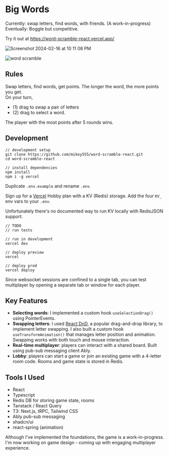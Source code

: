 # Big Words

Currently: swap letters, find words, with friends. (A work-in-progress)
<br/>
Eventually: Boggle but competitive.

Try it out at https://word-scramble-react.vercel.app/

![Screenshot 2024-02-16 at 10 11 08 PM](https://github.com/mikey555/word-scramble-react/assets/983004/cd53359f-6b09-4d54-91bd-613aef6b15a4)

![word scramble](https://github.com/mikey555/word-scramble-react/assets/983004/1921558d-553e-4f3a-a8b9-a2977598f689)

## Rules

Swap letters, find words, get points. The longer the word, the more points you get.
<br/>On your turn,
<ul>
  <li>(1) drag to swap a pair of letters</li>
  <li>(2) drag to select a word.</li>
</ul>
The player with the most points after 5 rounds wins.

## Development
```
// development setup
git clone https://github.com/mikey555/word-scramble-react.git
cd word-scramble-react

// install dependencies
npm install
npm i -g vercel
```
Duplicate `.env.example` and rename `.env`.

Sign up for a [Vercel](https://vercel.com/) Hobby plan with a KV (Redis) storage. Add the four `KV_` env vars to your `.env`.

Unfortunately there's no documented way to run KV locally with RedisJSON support.
```
// TODO
// run tests

// run in development
vercel dev

// deploy preview
vercel

// deploy prod
vercel deploy
```
Since websocket sessions are confined to a single tab, you can test multiplayer by opening a separate tab or window for each player.

##

## Key Features
- **Selecting words**: I implemented a custom hook `useSelectionDrag()` using PointerEvents.
- **Swapping letters**: I used [React DnD](https://react-dnd.github.io/react-dnd/about), a popular drag-and-drop library, to implement letter swapping. I also built a custom hook `useTransformAnimation()` that manages letter position and animation. Swapping works with both touch and mouse interaction.
- **Real-time multiplayer**: players can interact with a shared board. Built using pub-sub messaging client Ably.
- **Lobby**: players can start a game or join an existing game with a 4-letter room code. Rooms and game state is stored in Redis.

## Tools I Used
- React
- Typescript
- Redis DB for storing game state, rooms
- Tanstack / React Query
- T3: Next.js, tRPC, Tailwind CSS
- Ably pub-sub messaging
- shadcn/ui
- react-spring (animation)

Although I've implemented the foundations, the game is a work-in-progress. I'm now working on game design - coming up with engaging multiplayer experience.
